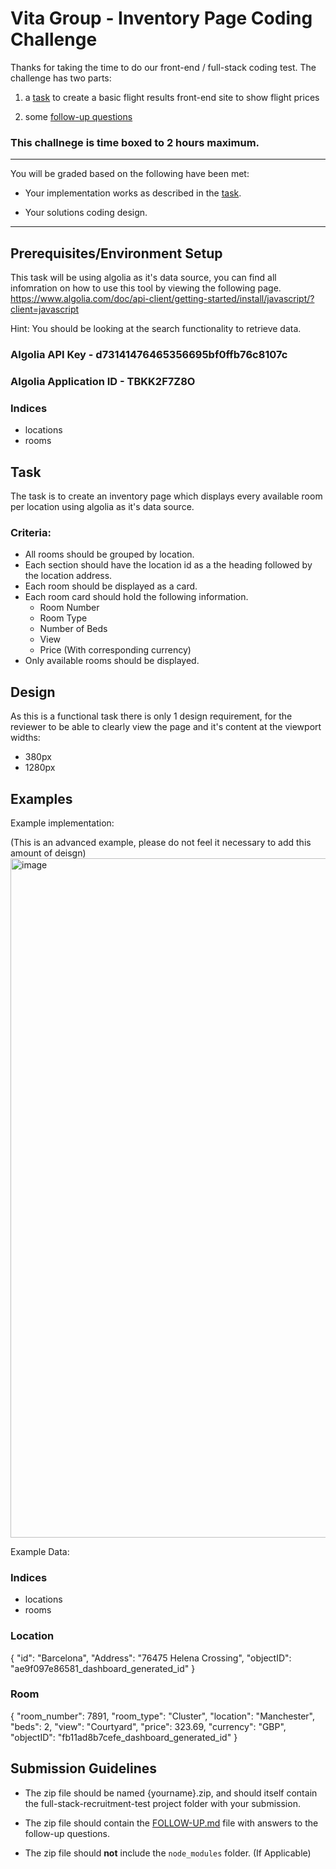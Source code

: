 # Vita Group - Inventory Page Coding Challenge

Thanks for taking the time to do our front-end / full-stack coding test. The challenge has two parts:

1) a [task](#task) to create a basic flight results front-end site to show flight prices

2) some [follow-up questions](./FOLLOW-UP.md)

### This challnege is time boxed to 2 hours maximum.

----

You will be graded based on the following have been met:

* Your implementation works as described in the [task](#task).

* Your solutions coding design.

----

## Prerequisites/Environment Setup

This task will be using algolia as it's data source, you can find all infomration on how to use this tool by viewing the following page.
https://www.algolia.com/doc/api-client/getting-started/install/javascript/?client=javascript

Hint: You should be looking at the search functionality to retrieve data.


### Algolia API Key - d73141476465356695bf0ffb76c8107c
### Algolia Application ID - TBKK2F7Z8O

### Indices
- locations
- rooms

## Task

The task is to create an inventory page which displays every available room per location using algolia as it's data source.

### Criteria:

- All rooms should be grouped by location.
- Each section should have the location id as a the heading followed by the location address.
- Each room should be displayed as a card.
- Each room card should hold the following information.
  - Room Number
  - Room Type
  - Number of Beds
  - View
  - Price (With corresponding currency)
- Only available rooms should be displayed.
  
## Design

As this is a functional task there is only 1 design requirement, for the reviewer to be able to clearly view the page and it's content at the viewport widths:
- 380px
- 1280px

## Examples 

Example implementation: 

(This is an advanced example, please do not feel it necessary to add this amount of deisgn)
<img width="1087" alt="image" src="https://user-images.githubusercontent.com/49638882/183100251-b8a4328c-c7a3-4b37-b851-b7b3b653acdb.png">

Example Data:

### Indices
- locations
- rooms

### Location

{
  "id": "Barcelona",
  "Address": "76475 Helena Crossing",
  "objectID": "ae9f097e86581_dashboard_generated_id"
}

### Room
{
  "room_number": 7891,
  "room_type": "Cluster",
  "location": "Manchester",
  "beds": 2,
  "view": "Courtyard",
  "price": 323.69,
  "currency": "GBP",
  "objectID": "fb11ad8b7cefe_dashboard_generated_id"
}

## Submission Guidelines

* The zip file should be named {yourname}.zip, and should itself contain the full-stack-recruitment-test project folder with your submission.

* The zip file should contain the [FOLLOW-UP.md](./FOLLOW-UP.md) file with answers to the follow-up questions.

* The zip file should **not** include the `node_modules` folder. (If Applicable)
